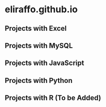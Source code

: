 # eliraffo.github.io

## Projects with Excel

## Projects with MySQL

## Projects with JavaScript

## Projects with Python

## Projects with R (To be Added)
